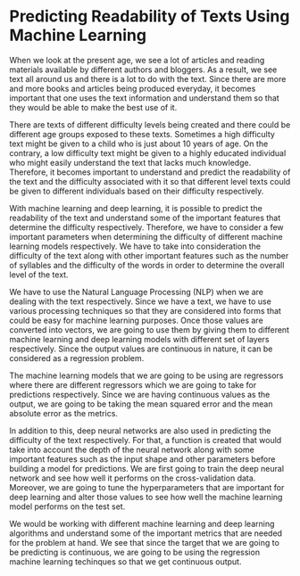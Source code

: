 # Predicting Readability of Texts Using Machine Learning

When we look at the present age, we see a lot of articles and reading materials available by different authors and bloggers. As a result, we see text all around us and there is a lot to do with the text. Since there are more and more books and articles being produced everyday, it becomes important that one uses the text information and understand them so that they would be able to make the best use of it. 

There are texts of different difficulty levels being created and there could be different age groups exposed to these texts. Sometimes a high difficulty text might be given to a child who is just about 10 years of age. On the contrary, a low difficulty text might be given to a highly educated individual who might easily understand the text that lacks much knowledge. Therefore, it becomes important to understand and predict the readability of the text and the difficulty associated with it so that different level texts could be given to different individuals based on their difficulty respectively. 

With machine learning and deep learning, it is possible to predict the readability of the text and understand some of the important features that determine the difficulty respectively. Therefore, we have to consider a few important parameters when determining the difficulty of different machine learning models respectively. We have to take into consideration the difficulty of the text along with other important features such as the number of syllables and the difficulty of the words in order to determine the overall level of the text. 

We have to use the Natural Language Processing (NLP) when we are dealing with the text respectively. Since we have a text, we have to use various processing techniques so that they are considered into forms that could be easy for machine learning purposes. Once those values are converted into vectors, we are going to use them by giving them to different machine learning and deep learning models with different set of layers respectively. Since the output values are continuous in nature, it can be considered as a regression problem.

The machine learning models that we are going to be using are regressors where there are different regressors which we are going to take for predictions respectively. Since we are having continuous values as the output, we are going to be taking the mean squared error and the mean absolute error as the metrics. 

In addition to this, deep neural networks are also used in predicting the difficulty of the text respectively. For that, a function is created that would take into account the depth of the neural network along with some important features such as the input shape and other parameters before building a model for predictions. We are first going to train the deep neural network and see how well it performs on the cross-validation data. Moreover, we are going to tune the hyperparameters that are important for deep learning and alter those values to see how well the machine learning model performs on the test set. 

We would be working with different machine learning and deep learning algorithms and understand some of the important metrics that are needed for the problem at hand. We see that since the target that we are going to be predicting is continuous, we are going to be using the regression machine learning techinques so that we get continuous output.
